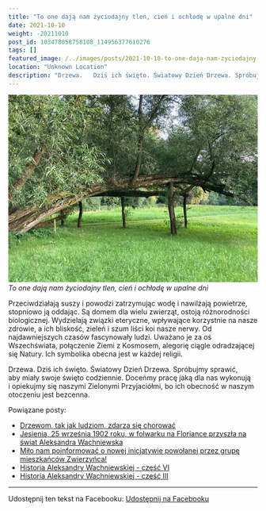 ```yaml
---
title: "To one dają nam życiodajny tlen, cień i ochłodę w upalne dni"
date: 2021-10-10
weight: -20211010
post_id: 103478058758108_114956377610276
tags: []
featured_image: /../images/posts/2021-10-10-to-one-daja-nam-zyciodajny-tlen-cien-i-ochlode.jpg
location: "Unknown Location"
description: "Drzewa.   Dziś ich święto. Światowy Dzień Drzewa. Spróbujmy sprawić, aby miały swoje święto codziennie. Doceńmy pracę jaką dla nas wykonują i opiekujm..."
---
```


![To one dają nam życiodajny tlen, cień i ochłodę w upalne dni ](/images/posts/2021-10-10-to-one-daja-nam-zyciodajny-tlen-cien-i-ochlode.jpg)
*To one dają nam życiodajny tlen, cień i ochłodę w upalne dni*

Przeciwdziałają suszy i powodzi zatrzymując wodę i nawilżają powietrze, stopniowo ją oddając. Są domem dla wielu zwierząt, ostoją różnorodności biologicznej. Wydzielają związki eteryczne, wpływające korzystnie na nasze zdrowie, a ich bliskość, zieleń i szum liści koi nasze nerwy. Od najdawniejszych czasów fascynowały ludzi. Uważano je za oś Wszechświata, połączenie Ziemi z Kosmosem, alegorię ciągle odradzającej się Natury. Ich symbolika obecna jest w każdej religii.

Drzewa.
Dziś ich święto. Światowy Dzień Drzewa. Spróbujmy sprawić, aby miały swoje święto codziennie. Doceńmy pracę jaką dla nas wykonują i opiekujmy się naszymi Zielonymi Przyjaciółmi, bo ich obecność w naszym otoczeniu jest bezcenna.

Powiązane posty:
- [Drzewom, tak jak ludziom, zdarza się chorować](/posts/drzewom-tak-jak-ludziom-zdarza-sie-chorowac)
- [Jesienią, 25 września 1902 roku, w folwarku na Floriance przyszła na świat Aleksandra Wachniewska](/posts/jesienia-25-wrzesnia-1902-roku-w-folwarku)
- [Miło nam poinformować o nowej inicjatywie powołanej przez grupę mieszkańców Zwierzyńca!](/posts/milo-nampoinformowac-onowej-inicjatywie-powolanej)
- [Historia Aleksandry Wachniewskiej - część VI](/posts/historia-aleksandry-wachniewskiej-czesc-vi)
- [Historia Aleksandry Wachniewskiej - część III](/posts/historia-aleksandry-wachniewskiej-czesc-iii)


---

Udostępnij ten tekst na Facebooku:
[Udostępnij na Facebooku](https://www.facebook.com/sharer/sharer.php?u=https://stowarzyszeniewachniewskiej.pl/posts/to-one-daja-nam-zyciodajny-tlen-cien-i-ochlode)

<script type="application/ld+json">
{
  "@context": "https://schema.org",
  "@type": "BlogPosting",
  "headline": "To one dają nam życiodajny tlen, cień i ochłodę w upalne dni",
  "datePublished": "2021-10-10",
  "dateModified": "2021-10-10",
  "author": {
    "@type": "Organization",
    "name": "Stowarzyszenie im. Aleksandry Wachniewskiej"
  },
  "publisher": {
    "@type": "Organization",
    "name": "Stowarzyszenie im. Aleksandry Wachniewskiej",
    "logo": {
      "@type": "ImageObject",
      "url": "https://stowarzyszeniewachniewskiej.pl/images/logo/logo.svg"
    }
  },
  "mainEntityOfPage": {
    "@type": "WebPage",
    "@id": "https://stowarzyszeniewachniewskiej.pl/posts/to-one-daja-nam-zyciodajny-tlen-cien-i-ochlode"
  },
  "image": {
    "@type": "ImageObject",
    "url": "https://stowarzyszeniewachniewskiej.pl//images/posts/2021-10-10-to-one-daja-nam-zyciodajny-tlen-cien-i-ochlode.jpg"
  },
  "articleSection": "Dziedzictwo Kulturowe i Zabytki",
  "keywords": "[]",
  "wordCount": 98,
  "articleBody": "Przeciwdziałają suszy i powodzi zatrzymując wodę i nawilżają powietrze, stopniowo ją oddając. Są domem dla wielu zwierząt, ostoją różnorodności biologicznej. Wydzielają związki eteryczne, wpływające korzystnie na nasze zdrowie, a ich bliskość, zieleń i szum liści koi nasze nerwy. Od najdawniejszych czasów fascynowały ludzi. Uważano je za oś Wszechświata, połączenie Ziemi z Kosmosem, alegorię ciągle odradzającej się Natury. Ich symbolika obecna jest w każdej religii.\n\nDrzewa.\nDziś ich święto. Światowy Dzień Drzewa. Spróbujmy sprawić, aby miały swoje święto codziennie. Doceńmy pracę jaką dla nas wykonują i opiekujmy się naszymi Zielonymi Przyjaciółmi, bo ich obecność w naszym otoczeniu jest bezcenna.",
  "description": "Drzewa.   Dziś ich święto. Światowy Dzień Drzewa. Spróbujmy sprawić, aby miały swoje święto codziennie. Doceńmy pracę jaką dla nas wykonują i opiekujm...",
  "copyrightHolder": null
}
</script>
<script type="application/ld+json">
{
  "@context": "https://schema.org",
  "@type": "BreadcrumbList",
  "itemListElement": [
    {
      "@type": "ListItem",
      "position": 1,
      "name": "Home",
      "item": "https://stowarzyszeniewachniewskiej.pl"
    },
    {
      "@type": "ListItem",
      "position": 2,
      "name": "posts",
      "item": "https://stowarzyszeniewachniewskiej.pl/posts"
    },
    {
      "@type": "ListItem",
      "position": 3,
      "name": "To one dają nam życiodajny tlen, cień i ochłodę w upalne dni",
      "item": "https://stowarzyszeniewachniewskiej.pl/posts/to-one-daja-nam-zyciodajny-tlen-cien-i-ochlode"
    }
  ]
}
</script>
